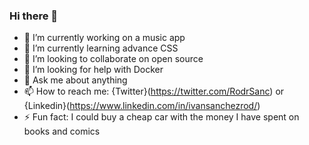 ### Hi there 👋

- 🔭 I’m currently working on a music app
- 🌱 I’m currently learning advance CSS
- 👯 I’m looking to collaborate on open source
- 🤔 I’m looking for help with Docker
- 💬 Ask me about anything
- 📫 How to reach me: {Twitter}(https://twitter.com/RodrSanc) or {Linkedin}(https://www.linkedin.com/in/ivansanchezrod/)
- ⚡ Fun fact: I could buy a cheap car with the money I have spent on books and comics
